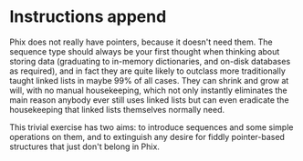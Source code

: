 # Instructions append

Phix does not really have pointers, because it doesn't need them. The sequence type should always 
be your first thought when thinking about storing data (graduating to in-memory dictionaries, and
on-disk databases as required), and in fact they are quite likely to outclass more traditionally
taught linked lists in maybe 99% of all cases. They can shrink and grow at will, with no manual 
housekeeping, which not only instantly eliminates the main reason anybody ever still uses linked 
lists but can even eradicate the housekeeping that linked lists themselves normally need.

This trivial exercise has two aims: to introduce sequences and some simple operations on them,
and to extinguish any desire for fiddly pointer-based structures that just don't belong in Phix.

[//]:# (now I've said all that, freelists really are a separate concept...)
[//]:# (this, and linked-list might want to be concepts not exercises...)

